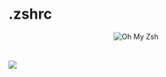 # .zshrc

<p align="center">
  <img src="https://s3.amazonaws.com/ohmyzsh/oh-my-zsh-logo.png" alt="Oh My Zsh">
</p>

# ![](https://raw.githubusercontent.com/bhilburn/powerlevel9k-logo/master/logo-banner.png)
